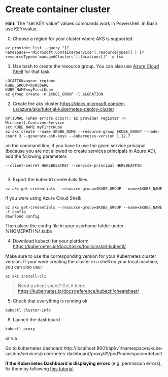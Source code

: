 # Create container cluster

**Hint:** The "set KEY value" values commands work in Powershell. In Bash use KEY=value.

0. Choose a region for your cluster where AKS is supported

```
az provider list --query "[?namespace=='Microsoft.ContainerService'].resourceTypes[] | [?resourceType=='managedClusters'].locations[]" -o tsv
```

1. Use bash to create the resource group. You can also use [Azure Cloud Shell](https://shell.azure.com/) for that task.
```
LOCATION=<your_region>
KUBE_GROUP=myKubeRG
KUBE_NAME=myFirstKube
az group create -n $KUBE_GROUP -l $LOCATION
```

2. Create the aks cluster
https://docs.microsoft.com/en-us/azure/aks/tutorial-kubernetes-deploy-cluster
```
OPTIONAL (when errors occur): az provider register -n Microsoft.ContainerService
set KUBE_NAME myFirstKube
az aks create --name $KUBE_NAME --resource-group $KUBE_GROUP --node-count 3 --generate-ssh-keys --kubernetes-version 1.12.7
```
on the command line, if you have to use the given service principal (because you are not allowed to create services principals in Azure AD), add the following parameters
```
--client-secret HEREBESECRET --service-principal HEREBEAPPID


```
3. Export the kubectrl credentials files. 
```
az aks get-credentials --resource-group=$KUBE_GROUP --name=$KUBE_NAME
```
If you were using Azure Cloud Shell:
```
az aks get-credentials --resource-group=$KUBE_GROUP --name=$KUBE_NAME -f config
download config
```
Then place the config file in your userhome folder under %HOMEPATH%\\.kube

4. Download kubectl for your plattform
https://kubernetes.io/docs/tasks/tools/install-kubectl/ 

Make sure to use the corresponding version for your Kubernetes cluster version. If your were creating the cluster in a shell on your local machine, you can also use:
```
az aks install-cli
```

> Need a cheat sheet? Get it here: <https://kubernetes.io/docs/reference/kubectl/cheatsheet/>

5. Check that everything is running ok
```
kubectl cluster-info
```
8. Launch the dashboard
```
kubectl proxy
```
or via 

Go to kubernetes dashoard
http://localhost:8001/api/v1/namespaces/kube-system/services/kubernetes-dashboard/proxy/#!/pod?namespace=default 


**If the Kubernetes Dashboard is displaying errors** (e.g. permission errors), fix them by following [this tutorial](https://docs.microsoft.com/en-us/azure/aks/kubernetes-dashboard#for-rbac-enabled-clusters)
